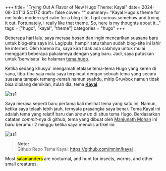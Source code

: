 +++
title= "Trying Out A Flavor of New Hugo Theme: Kayal"
date= 2024-08-04T13:54:17Z
draft= false
cover= ""
summary= "Kayal Hugo's  theme for me looks modern yet calm for a blog site. I got curious somehow and trying it out. Fortunately, I really like that theme. So, here is my thoughts about it..."
tags = ["hugo", "kayal", "theme"]
categories = "hugo"
+++

Beberapa hari lalu, saya merasa bosan dan ingin mencarikan suasana baru untuk blog-site saya ini. Lagipula, hampir satu tahun sudah blog-site ini lahir ke internet. Oleh karena itu, saya kira tidak ada salahnya untuk mulai mengganti beberapa pakaiannya dengan yang baru. Jadi, saya putuskan untuk 'berwisata' ke halaman [tema hugo](https://themes.gohugo.io/).

Ketika sedang khusyu' mengamati etalase tema-tema Hugo yang keren di sana, tiba-tiba saja mata saya terpincut dengan sebuah tema yang secara suasana tampak remang-remah namun syahdu, mirip Gruvbox namun tidak bisa dibilang demikian, itulah dia, tema [**Kayal**](https://github.com/mnjm/kayal).

![ss1](/kayal/ss1.jpg "kayal demo site")

Saya merasa seperti baru pertama kali melihat tema yang satu ini. Namun, ketika saya telaah lebih jauh, ternyata prasangka saya benar. Tema Kayal ini adalah tema yang relatif baru dan *show up* di situs tema Hugo. Berdasarkan catatan *commit*-nya di github, tema yang dibuat oleh [Manjunath Mohan](https://github.com/mnjm) ini baru berumur 2 minggu ketika saya menulis artikel ini:

![ss1](/kayal/ss1.png "kayal github repo")

> **Note:**  
> Github Repo Tema Kayal: https://github.com/mnjm/kayal

Most <mark>salamanders</mark> are nocturnal, and hunt for insects, worms, and other small creatures.

